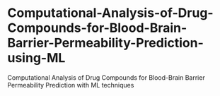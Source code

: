 # Computational-Analysis-of-Drug-Compounds-for-Blood-Brain-Barrier-Permeability-Prediction-using-ML
Computational Analysis of Drug Compounds for Blood-Brain Barrier Permeability Prediction with ML techniques
